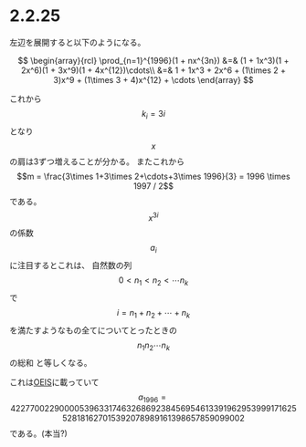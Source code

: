 # 2.2.25

左辺を展開すると以下のようになる。

$$
\begin{array}{rcl}
\prod_{n=1}^{1996}(1 + nx^{3n}) &=& (1 + 1x^3)(1 + 2x^6)(1 + 3x^9)(1 + 4x^{12})\cdots\\
&=& 1 + 1x^3 + 2x^6 + (1\times 2 + 3)x^9 + (1\times 3 + 4)x^{12} + \cdots
\end{array}
$$

これから$$k_i = 3i$$となり$$x$$の肩は3ずつ増えることが分かる。
またこれから$$m = \frac{3\times 1+3\times 2+\cdots+3\times 1996}{3} = 1996 \times 1997 / 2$$である。
$$x^{3i}$$の係数$$a_i$$に注目するとこれは、
自然数の列$$0 < n_1 < n_2 < \cdots n_k$$で$$i = n_1 + n_2 + \cdots + n_k$$を満たすようなもの全てについてとったときの$$n_1 n_2 \cdots n_k$$の総和
と等しくなる。

これは[OEIS](https://oeis.org/A022629)に載っていて$$a_{1996} = 422770022900005396331746326869238456954613391962953999171625528181627015392078989161398657859099002$$である。(本当?)